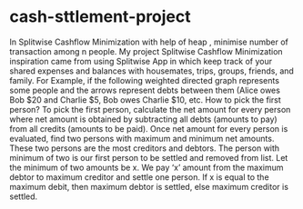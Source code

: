 # cash-sttlement-project
In Splitwise Cashflow Minimization with help of heap , minimise number of transaction among n people. My project Splitwise Cashflow Minimization inspiration came from using Splitwise App in which keep track of your shared expenses and balances with housemates, trips, groups, friends, and family. For Example, if the following weighted directed graph represents some people and the arrows represent debts between them (Alice owes Bob $20 and Charlie $5, Bob owes Charlie $10, etc.  How to pick the first person? To pick the first person, calculate the net amount for every person where net amount is obtained by subtracting all debts (amounts to pay) from all credits (amounts to be paid). Once net amount for every person is evaluated, find two persons with maximum and minimum net amounts. These two persons are the most creditors and debtors. The person with minimum of two is our first person to be settled and removed from list. Let the minimum of two amounts be x. We pay ‘x’ amount from the maximum debtor to maximum creditor and settle one person. If x is equal to the maximum debit, then maximum debtor is settled, else maximum creditor is settled. 
